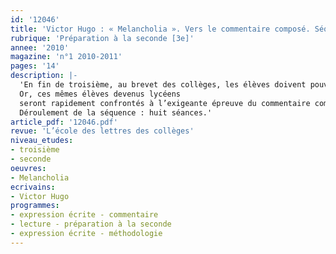 ```yaml
---
id: '12046'
title: 'Victor Hugo : « Melancholia ». Vers le commentaire composé. Séquence '
rubrique: 'Préparation à la seconde [3e]'
annee: '2010'
magazine: 'n°1 2010-2011'
pages: '14'
description: |-
  'En fin de troisième, au brevet des collèges, les élèves doivent pouvoir répondre correctement à un ensemble de questions formulées à partir d’un texte d’auteur. Mais nous savons qu’il n’est pas facile d’obtenir des réponses structurées, syntaxiquement correctes, fondées sur l’observation rigoureuse des procédés d’écriture.
  Or, ces mêmes élèves devenus lycéens
  seront rapidement confrontés à l’exigeante épreuve du commentaire composé. Il leur faudra prouver leur capacité à présenter les qualités stylistiques et thématiques d’une page dans le cadre d’un développement construit et argumenté. Si le questionnaire de troisième est une initiation au bilan de lecture, comment poursuivre l’apprentissage d’une minutieuse analyse associant le fond et la forme dans un développement structuré? Comment faciliter la démarche d’appropriation des codes nécessaires à la maîtrise de l’exercice ? Quelles étapes ménager dans ce cheminement ? Autant de questions auxquelles cet article se propose de répondre en s’appuyant sur le poème de Victor Hugo.
  Déroulement de la séquence : huit séances.'
article_pdf: '12046.pdf'
revue: 'L’école des lettres des collèges'
niveau_etudes:
- troisième
- seconde
oeuvres:
- Melancholia
ecrivains:
- Victor Hugo
programmes:
- expression écrite - commentaire
- lecture - préparation à la seconde
- expression écrite - méthodologie
---
```

